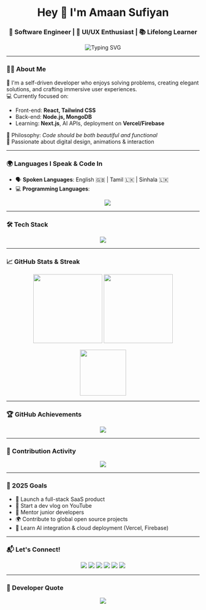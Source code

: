 <!-- Header -->
<h1 align="center">Hey 👋 I'm Amaan Sufiyan</h1>
<h3 align="center">🚀 Software Engineer | 🎨 UI/UX Enthusiast | 📚 Lifelong Learner</h3>

<p align="center">
  <img src="https://readme-typing-svg.demolab.com?font=Fira+Code&pause=1000&color=16F7F1&width=435&lines=Code.+Design.+Inspire.;Full-stack+Craftsman+💻;Lover+of+Clean+UI%2FUX+📊;Tech+%2B+Creativity+Fuel+Me+🚀" alt="Typing SVG" />
</p>

---

### 👨‍💻 About Me

🌟 I'm a self-driven developer who enjoys solving problems, creating elegant solutions, and crafting immersive user experiences.  
💻 Currently focused on:
- Front-end: **React, Tailwind CSS**
- Back-end: **Node.js, MongoDB**
- Learning: **Next.js**, AI APIs, deployment on **Vercel/Firebase**

🎯 Philosophy: *Code should be both beautiful and functional*  
🎨 Passionate about digital design, animations & interaction

---

### 🌍 Languages I Speak & Code In

- 🗣️ **Spoken Languages**: English 🇬🇧 | Tamil 🇱🇰 | Sinhala 🇱🇰  
- 💻 **Programming Languages**:  
  <p align="center">
    <img src="https://skillicons.dev/icons?i=html,css,js,ts,cpp,java,python,php" />
  </p>

---

### 🛠️ Tech Stack

<p align="center">
  <img src="https://skillicons.dev/icons?i=react,nextjs,tailwind,nodejs,express,mongodb,mysql,git,github,figma,postman,vscode,androidstudio" />
</p>

---

### 📈 GitHub Stats & Streak

<div align="center">
  <img src="https://github-readme-stats.vercel.app/api?username=amaansufiyan&theme=radical&show_icons=true&hide_border=true" height="180"/>
  <img src="https://github-readme-streak-stats.herokuapp.com?user=amaansufiyan&theme=radical&hide_border=true" height="180"/>
</div>

<p align="center">
  <img src="https://github-readme-stats.vercel.app/api/top-langs/?username=amaansufiyan&layout=compact&theme=radical&hide_border=true" height="120"/>
</p>

---

### 🏆 GitHub Achievements

<p align="center">
  <img src="https://github-profile-trophy.vercel.app/?username=amaansufiyan&theme=discord&row=1&margin-w=15" />
</p>

---

### 🐍 Contribution Activity

<p align="center">
  <img src="https://github.com/amaansufiyan/amaansufiyan/blob/output/github-contribution-grid-snake.svg" />
</p>

---

### 🚀 2025 Goals

- 💼 Launch a full-stack SaaS product  
- 🎥 Start a dev vlog on YouTube  
- 🤝 Mentor junior developers  
- 🌍 Contribute to global open source projects  
- 🤖 Learn AI integration & cloud deployment (Vercel, Firebase)

---

### 📬 Let's Connect!

<p align="center">
  <a href="mailto:amaanahmed132@gmail.com"><img src="https://img.shields.io/badge/Gmail-D14836?style=for-the-badge&logo=gmail&logoColor=white" /></a>
  <a href="https://linkedin.com/in/amaan-sufiyan"><img src="https://img.shields.io/badge/LinkedIn-0077B5?style=for-the-badge&logo=linkedin&logoColor=white" /></a>
  <a href="https://twitter.com/amaan_sufiyan_"><img src="https://img.shields.io/badge/Twitter-1DA1F2?style=for-the-badge&logo=twitter&logoColor=white" /></a>
  <a href="https://instagram.com/amaan_sufiyan_"><img src="https://img.shields.io/badge/Instagram-E4405F?style=for-the-badge&logo=instagram&logoColor=white" /></a>
  <a href="https://www.youtube.com/@amaanahmed8875"><img src="https://img.shields.io/badge/Youtube-FF0000?style=for-the-badge&logo=youtube&logoColor=white" /></a>
  <a href="https://medium.com/@amaan_ahmed"><img src="https://img.shields.io/badge/Medium-000000?style=for-the-badge&logo=medium&logoColor=white" /></a>
</p>

---

### 💬 Developer Quote

<p align="center">
  <img src="https://quotes-github-readme.vercel.app/api?type=horizontal&theme=radical" />
</p>
